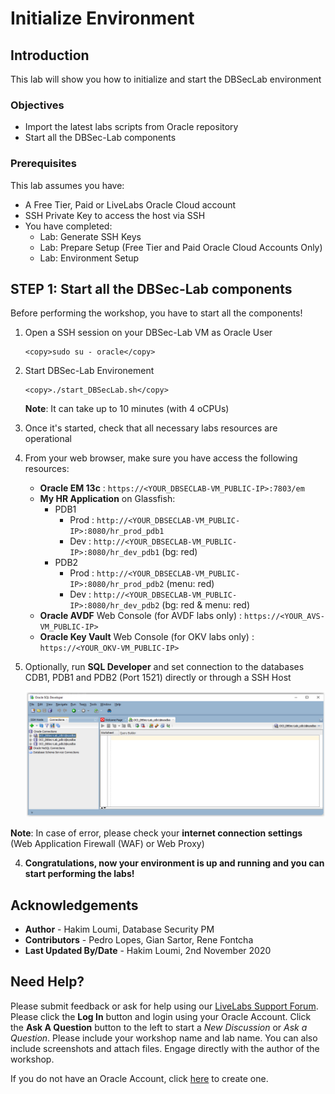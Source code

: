 # Initialize Environment

## Introduction
This lab will show you how to initialize and start the DBSecLab environment

### Objectives
-   Import the latest labs scripts from Oracle repository
-   Start all the DBSec-Lab components

### Prerequisites
This lab assumes you have:
- A Free Tier, Paid or LiveLabs Oracle Cloud account
- SSH Private Key to access the host via SSH
- You have completed:
    - Lab: Generate SSH Keys
    - Lab: Prepare Setup (Free Tier and Paid Oracle Cloud Accounts Only)
    - Lab: Environment Setup

## **STEP 1**: Start all the DBSec-Lab components

Before performing the workshop, you have to start all the components!

1. Open a SSH session on your DBSec-Lab VM as Oracle User

      ````
    <copy>sudo su - oracle</copy>
      ````

2. Start DBSec-Lab Environement

      ````
    <copy>./start_DBSecLab.sh</copy>
      ````

	**Note**: It can take up to 10 minutes (with 4 oCPUs)

3. Once it's started, check that all necessary labs resources are operational

1. From your web browser, make sure you have access the following resources:
   - **Oracle EM 13c**      : `https://<YOUR_DBSECLAB-VM_PUBLIC-IP>:7803/em`
   - **My HR Application** on Glassfish:
      - PDB1
        - Prod        : `http://<YOUR_DBSECLAB-VM_PUBLIC-IP>:8080/hr_prod_pdb1`
        - Dev         : `http://<YOUR_DBSECLAB-VM_PUBLIC-IP>:8080/hr_dev_pdb1`   (bg: red)
      - PDB2
        - Prod        : `http://<YOUR_DBSECLAB-VM_PUBLIC-IP>:8080/hr_prod_pdb2`  (menu: red)
        - Dev         : `http://<YOUR_DBSECLAB-VM_PUBLIC-IP>:8080/hr_dev_pdb2`   (bg: red & menu: red)
   - **Oracle AVDF** Web Console (for AVDF labs only) : `https://<YOUR_AVS-VM_PUBLIC-IP>`
   - **Oracle Key Vault** Web Console (for OKV labs only) : `https://<YOUR_OKV-VM_PUBLIC-IP>`

2. Optionally, run **SQL Developer** and set connection to the databases CDB1, PDB1 and PDB2 (Port 1521) directly or through a SSH Host

   ![](./images/init-start-env-002.png " ")

  **Note**: In case of error, please check your **internet connection settings** (Web Application Firewall (WAF) or Web Proxy)

4. **Congratulations, now your environment is up and running and you can start performing the labs!**

## Acknowledgements
- **Author** - Hakim Loumi, Database Security PM
- **Contributors** - Pedro Lopes, Gian Sartor, Rene Fontcha
- **Last Updated By/Date** - Hakim Loumi, 2nd November 2020

## Need Help?
Please submit feedback or ask for help using our [LiveLabs Support Forum](https://community.oracle.com/tech/developers/categories/livelabsdiscussions). Please click the **Log In** button and login using your Oracle Account. Click the **Ask A Question** button to the left to start a *New Discussion* or *Ask a Question*.  Please include your workshop name and lab name.  You can also include screenshots and attach files.  Engage directly with the author of the workshop.

If you do not have an Oracle Account, click [here](https://profile.oracle.com/myprofile/account/create-account.jspx) to create one.
